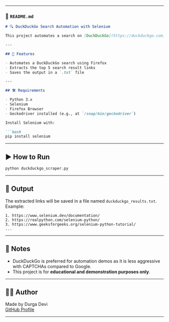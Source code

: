 
---

### 📄 `README.md`

```markdown
# 🔍 DuckDuckGo Search Automation with Selenium

This project automates a search on [DuckDuckGo](https://duckduckgo.com) using Selenium WebDriver and extracts the top search result URLs. It's designed to be a simple and effective demo of browser automation with Python.

---

## 🚀 Features

- Automates a DuckDuckGo search using Firefox
- Extracts the top 5 search result links
- Saves the output in a `.txt` file

---

## 🛠 Requirements

- Python 3.x
- Selenium
- Firefox Browser
- Geckodriver installed (e.g., at `/snap/bin/geckodriver`)

Install Selenium with:

```bash
pip install selenium
```

---

## ▶️ How to Run

```bash
python duckduckgo_scraper.py
```

---

## 📂 Output

The extracted links will be saved in a file named `duckduckgo_results.txt`. Example:

```
1. https://www.selenium.dev/documentation/
2. https://realpython.com/selenium-python/
3. https://www.geeksforgeeks.org/selenium-python-tutorial/
...
```

---

## 📌 Notes

- DuckDuckGo is preferred for automation demos as it is less aggressive with CAPTCHAs compared to Google.
- This project is for **educational and demonstration purposes only**.

---

## 🙋‍♀️ Author

Made by Durga Devi  
[GitHub Profile](https://github.com/DurgaDevi-tester)

---
